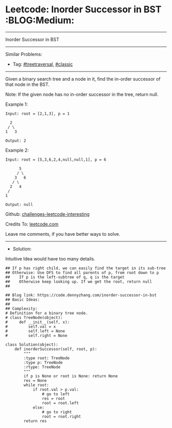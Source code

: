 # Leetcode: Inorder Successor in BST     :BLOG:Medium:


---

Inorder Successor in BST  

---

Similar Problems:  
-   Tag: [#treetraversal](https://code.dennyzhang.com/tag/treetraversal), [#classic](https://code.dennyzhang.com/tag/classic)

---

Given a binary search tree and a node in it, find the in-order successor of that node in the BST.  

Note: If the given node has no in-order successor in the tree, return null.  

Example 1:  

    Input: root = [2,1,3], p = 1
    
      2
     / \
    1   3
    
    Output: 2

Example 2:  

    Input: root = [5,3,6,2,4,null,null,1], p = 6
    
          5
         / \
        3   6
       / \
      2   4
     /   
    1
    
    Output: null

Github: [challenges-leetcode-interesting](https://github.com/DennyZhang/challenges-leetcode-interesting/tree/master/inorder-successor-in-bst)  

Credits To: [leetcode.com](https://leetcode.com/problems/inorder-successor-in-bst/description/)  

Leave me comments, if you have better ways to solve.  

---

-   Solution:

Intuitive Idea would have too many details.  

    ## If p has right child, we can easily find the target in its sub-tree
    ## Otherwise: Use DFS to find all parents of p, from root down to p
    ##    If p is the left-subtree of q, q is the target
    ##    Otherwise keep looking up. If we get the root, return null
    ##

    ## Blog link: https://code.dennyzhang.com/inorder-successor-in-bst
    ## Basic Ideas:
    ## 
    ## Complexity:
    # Definition for a binary tree node.
    # class TreeNode(object):
    #     def __init__(self, x):
    #         self.val = x
    #         self.left = None
    #         self.right = None
    
    class Solution(object):
        def inorderSuccessor(self, root, p):
            """
            :type root: TreeNode
            :type p: TreeNode
            :rtype: TreeNode
            """
            if p is None or root is None: return None
            res = None
            while root:
                if root.val > p.val:
                    # go to left
                    res = root
                    root = root.left
                else:
                    # go to right
                    root = root.right
            return res